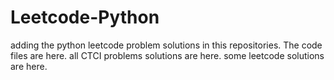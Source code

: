 # Leetcode-Python
adding the python leetcode problem solutions in this repositories. 
The code files are here.
all CTCI problems solutions are here.
some leetcode solutions are here.





































































































































































































































































































































































































































































































































































































































































































































































































































































































































































































































































































































































































